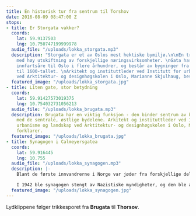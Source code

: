 ```yaml
---
title: En historisk tur fra sentrum til Torshov
date: 2016-08-09 08:47:00 Z
stops:
- title: Er Storgata vakker?
  coords:
    lat: 59.9137503
    lng: 10.750747199999978
  audio_file: "/uploads/lokka_storgata.mp3"
  description: "Storgata er et av Oslos mest hektiske bymiljø.\n\nEn trafikkert gate
    med høy utskiftning av forskjellige næringsvirksomheter. \nGata har vært en viktig
    innfartsåre til Oslo i flere århundrer, og består av bygninger fra helt tilbake
    til 1600-tallet. \nArkitekt og instituttleder ved Institutt for urbanisme og landskap
    ved Arktitektur- og designhøgskolen i Oslo, Marianne Skjulhaug, beskriver."
  featured_image: "/uploads/lokka_storgata.jpg"
- title: Liten gate, stor betydning
  coords:
    lat: 59.91427573019375
    lng: 10.754032731056213
  audio_file: "/uploads/lokka_brugata.mp3"
  description: Brugata har en viktig funksjon - den binder sentrum av byen sammen
    med de sentrale, østlige bydelene. Arkitekt og instituttleder ved Institutt for
    urbanisme og landskap ved Arktitektur- og designhøgskolen i Oslo, Marianne Skjulhaug,
    forklarer.
  featured_image: "/uploads/lokka_brugata.jpg"
- title: Synagogen i Calmeyersgatea
  coords:
    lat: 59.916445
    lng: 10.755
  audio_file: "/uploads/lokka_synagogen.mp3"
  description: |-
    Blant de første innvandrerne i Norge var jøder fra forskjellige deler av Europa, og på begynnelsen av 1900-tallet var det et stort jødisk miljø i Hausmannskvartalet og på nedre Grünerløkka. I 1921 reiste den isrealittiske menighet en synagoge i det åpne gårdsrommet bak Calmeyersgate 15. Bygget var inspirert av en stor synagoge i Tyskland, og ble tegnet av den norske arkitekten Lars Fjell.

    I 1942 ble synagogen stengt av Nazistiske myndigheter, og den ble aldri gjenåpnet etter krigen. Siden 2005 har bygningen huset Jødisk museum. Museumsdirektør Sidsel Levin forteller om hvordan bygningen så ut den gang den var sentrum for et stort jødisk miljø.
  featured_image: "/uploads/lokka_synagogen.jpg"
---
```


Lydklippene følger trikkesporet fra **Brugata** til **Thorsov**.
